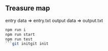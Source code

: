 ## Treasure map

entry data => entry.txt
output data => output.txt

```bash
npm run i
npm run start
npm run test
```git initgit init